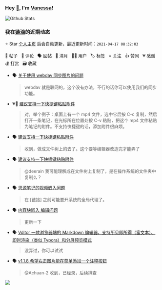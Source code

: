 ### Hey 👋, I'm [Vanessa](http://vanessa.b3log.org/)!

![Github Stats](https://github-readme-stats.vercel.app/api?username=Vanessa219&show_icons=true)

<!--events start -->

### 我在[链滴](https://ld246.com)的近期动态

⭐️ Star [个人主页](https://github.com/Vanessa219/Vanessa219) 后会自动更新，最近更新时间：`2021-04-17 08:32:03`

📝 帖子 &nbsp; 💬 评论 &nbsp; 🗣 回帖 &nbsp; 🌙 清月 &nbsp; 👨‍💻 用户 &nbsp; 🏷️ 标签 &nbsp; ⭐️ 关注 &nbsp; 👍 赞同 &nbsp; 💗 感谢 &nbsp; 💰 打赏 &nbsp; 🗃 收藏

* 🗣 [关于使用 webdav 同步图片的问题](https://ld246.com/article/1614270007990/comment/1618196010523#comments)

  > webdav 就是联网的，这个没有办法，不行的话你可以使用我们的同步功能。
* 💗💬 [建议支持一下快捷键粘贴附件](https://ld246.com/article/1616410073251/comment/1618163631079#comments)

  > 对，举个例子：桌面上有一个 mp4 文件，选中它后按 C-c 复制，然后打开一条笔记，在光标所在位置处按 C-v 粘贴，把这个 mp4 文件粘贴为笔记的附件。不支持快捷键的话，添加附件很麻烦。
* 🗣 [建议支持一下快捷键粘贴附件](https://ld246.com/article/1616410073251/comment/1618163631079#comments)

  > 收到，做成文件树上的去了。这个要等编辑器改造完才能弄了
* 🗣 [建议支持一下快捷键粘贴附件](https://ld246.com/article/1616410073251/comment/1616418603403#comments)

  > @deerain 我可能理解成在文件树上复制了，是在操作系统的文件夹中复制么？
* 🗣 [思源笔记的视频嵌入问题](https://ld246.com/article/1617871111543/comment/1617932305438#comments)

  > 在 [链接] 之前可能要开系统的全局代理了。
* 🗣 [内容块嵌入 编辑问题](https://ld246.com/article/1617861504090/comment/1617929266038#comments)

  > 更新一下
* 🗣 [Vditor 一款浏览器端的 Markdown 编辑器，支持所见即所得（富文本）、即时渲染（类似 Typora）和分屏预览模式](https://ld246.com/article/1549638745630/comment/1617964736539#comments)

  > 没弄过，你可以试试
* 🗣 [v1.1.8 希望右击图片能在菜单添加一个注释按钮](https://ld246.com/article/1617550874077/comment/1617865027895#comments)

  > @Achuan-2 收到，已经录，后续排查


<!--events end -->

<a title="Hits" target="_blank" href="https://github.com/Vanessa219/Vanessa219"><img src="https://hits.b3log.org/Vanessa219/Vanessa219.svg"></a>
